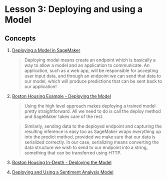 # Lesson 3: Deploying and using a Model

## Concepts

1. [Deploying a Model in SageMaker](https://www.youtube.com/watch?v=g_GYZpcVcFE)
	> Deploying model means create an endpoint which is basically a way to allow a model and an application to communicate. An application, such as a web app, will be responsible for accepting user input data, and through an endpoint we can send that data to our model, which will produce predictions that can be sent back to our application!
1. [Boston Housing Example - Deploying the Model](https://www.youtube.com/watch?v=0PBsV-SzSlo)
	> Using the high level approach makes deploying a trained model pretty straightforward. All we need to do is call the deploy method and SageMaker takes care of the rest.

	> Similarly, sending data to the deployed endpoint and capturing the resulting inference is easy too as SageMaker wraps everything up into the predict method, provided we make sure that our data is serialized correctly. In our case, serializing means converting the data structure we wish to send to our endpoint into a string, something that can be transferred using HTTP.
1. [Boston Housing In-Depth - Deploying the Model](https://www.youtube.com/watch?v=1lzWAzypJ9k)
1. [Deploying and Using a Sentiment Analysis Model](https://www.youtube.com/watch?v=r7XVQEojRKk)